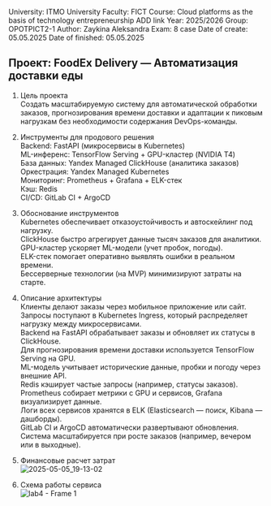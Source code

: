 University: ITMO University Faculty: FICT Course: Cloud platforms as the basis of technology entrepreneurship ADD link Year: 2025/2026 Group: OPOTPICT2-1 Author: Zaykina Aleksandra Exam: 8 case Date of create: 05.05.2025 Date of finished: 05.05.2025

## Проект: FoodEx Delivery — Автоматизация доставки еды
  
1. Цель проекта  
Создать масштабируемую систему для автоматической обработки заказов, прогнозирования времени доставки и адаптации к пиковым нагрузкам без необходимости содержания DevOps-команды.

2. Инструменты для продового решения  
Backend: FastAPI (микросервисы в Kubernetes)  
ML-инференс: TensorFlow Serving + GPU-кластер (NVIDIA T4)  
База данных: Yandex Managed ClickHouse (аналитика заказов)  
Оркестрация: Yandex Managed Kubernetes  
Мониторинг: Prometheus + Grafana + ELK-стек  
Кэш: Redis  
CI/CD: GitLab CI + ArgoCD  
  
3. Обоснование инструментов  
Kubernetes обеспечивает отказоустойчивость и автоскейлинг под нагрузку.  
ClickHouse быстро агрегирует данные тысяч заказов для аналитики.  
GPU-кластер ускоряет ML-модели (учет пробок, погоды).  
ELK-стек помогает оперативно выявлять ошибки в реальном времени.  
Бессерверные технологии (на MVP) минимизируют затраты на старте.  
  
4. Описание архитектуры  
Клиенты делают заказы через мобильное приложение или сайт.   
Запросы поступают в Kubernetes Ingress, который распределяет нагрузку между микросервисами.  
Backend на FastAPI обрабатывает заказы и обновляет их статусы в ClickHouse.  
Для прогнозирования времени доставки используется TensorFlow Serving на GPU.  
ML-модель учитывает исторические данные, пробки и погоду через внешние API.  
Redis кэширует частые запросы (например, статусы заказов).  
Prometheus собирает метрики с GPU и сервисов, Grafana визуализирует данные.  
Логи всех сервисов хранятся в ELK (Elasticsearch — поиск, Kibana — дашборды).  
GitLab CI и ArgoCD автоматически развертывают обновления.  
Система масштабируется при росте заказов (например, вечером или в выходные).  
  
5. Финансовые расчет затрат  
![2025-05-05_19-13-02](https://github.com/user-attachments/assets/f4f434d7-b030-4c99-ab48-e0eac5c6770d)  
  
6. Схема работы сервиса  
![lab4 - Frame 1](https://github.com/user-attachments/assets/a0ed12f3-cddc-4360-9358-88833e3f7382)  


